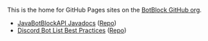 This is the home for GitHub Pages sites on the [BotBlock GitHub org](https://github.com/botblock).

* [JavaBotBlockAPI Javadocs](https://docs.botblock.org/JavaBotBlockAPI) ([Repo](https://github.com/botblock/JavaBotBlockAPI))
* [Discord Bot List Best Practices](https://botblock.org/lists/best-practices) ([Repo](https://github.com/botblock/discord-botlist-best-practices))
